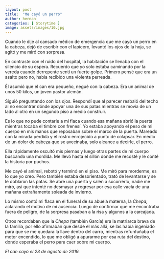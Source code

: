 ```yaml
---
layout: post
title:  "Me cayó un perro"
author: hernan
categories: [ Storytime ]
image: assets/images/10.jpg
---
```


Cuando le dije al cansado médico de emergencia que me cayó un perro en la cabeza, dejó de escribir con el lapicero, levantó los ojos de la hoja, se agitó y me miró con sorpresa. 

En contraste con el ruido del hospital, la habitación se llenaba con el silencio de su espera. Recuerdo que yo solo estaba caminando por la vereda cuando derrepente sentí un fuerte golpe. Primero pensé que era un asalto pero no, había recibido una violenta perreada. 

Él asumió que el can era pequeño, negué con la cabeza. Era un animal de unos 50 kilos, un joven pastor alemán. 

Siguió preguntando con los ojos. Respondí que al parecer resbaló del techo al no encontrar dónde apoyar una de sus patas mientras se movía de un lado al otro en un segundo piso a medio construir. 


Es lo que no pude contarle a mi flaca cuando esa mañana abrió la puerta mientras tocaba el timbre con frenesí. Yo estaba apoyando el peso de mi cuerpo en mis manos que reposaban sobre el marco de la puerta. Mareado con la mirada perdida y el rostro enrojecido a punto de colapsar. En medio de un dolor de cabeza que se avecinaba, solo alcance a decirle, el perro. 

Ella rápidamente oscultó mis piernas y luego otras partes de mi cuerpo buscando una mordida. Me llevó hasta el sillón donde me recosté y le conté la historia por puchos. 

Me cayó el animal, rebotó y terminó en el piso. Me miró para morderme, es lo que yo creo. Pero también estaba desorientado, trató de levantarse y se le doblaron las patas. Se abre una puerta y salen a socorrerlo, nadie me miró, así que intenté no desmayar y regresar por esa calle vacía de una mañana extrañamente soleada de invierno. 

Lo mismo contó mi flaca en el funeral de su abuela materna, la _Chepa_, aclarando el motivo de mi ausencia. Luego de confirmar que me encontraba fuera de peligro, de la sorpresa pasaban a la risa y algunos a la carcajada. 

Otros recordaban que la _Chepa_ (también García) era la matriarca brava de la familia, por ello afirmaban que desde el más allá, se las había ingeniado para que se me quedara la llave dentro del carro, mientras refunfuñaba el motor encendido, lo que me obligó a apurarme por esa ruta del destino, donde esperaba el perro para caer sobre mi cuerpo. 

*El can cayó el 23 de agosto de 2019.* 
